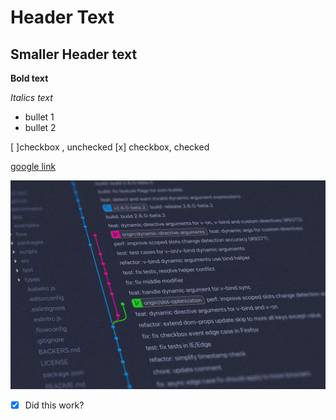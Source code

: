 # Header Text

## Smaller Header text

**Bold text**

*Italics text*

- bullet 1
- bullet 2

[ ]checkbox , unchecked
[x] checkbox, checked

[google link](https://www.google.com/)

![picture_name_but_not displayed](pictures/git-flow-header.jpeg)

- [x] Did this work?

